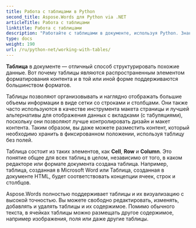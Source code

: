 ```yaml
---
title: Работа с таблицами в Python
second_title: Aspose.Words для Python via .NET
articleTitle: Работа с таблицами
linktitle: Работа с таблицами
description: "Работайте с таблицами в документе, используя Python. Знакомство с понятиями работы с таблицами и узлами таблиц в Aspose.Words для Python."
type: docs
weight: 190
url: /ru/python-net/working-with-tables/
---
```


**Таблица** в документе — отличный способ структурировать похожие данные. Вот почему таблицы являются распространенным элементом форматирования контента и в той или иной форме поддерживаются большинством форматов.

Таблицы позволяют организовывать и наглядно отображать большие объемы информации в виде сетки со строками и столбцами. Они также часто используются в качестве инструмента макета страницы и лучшей альтернативы для отображения данных с вкладками (с табуляциями), поскольку они позволяют лучше контролировать дизайн и макет контента. Таким образом, вы даже можете разместить контент, который необходимо хранить в фиксированном положении, используя таблицу без полей.

Таблица состоит из таких элементов, как **Cell**, **Row** и **Column**. Это понятие общее для всех таблиц в целом, независимо от того, в каком редакторе или формате документа создана таблица. Например, таблица, созданная в Microsoft Word или Таблица, созданная в документе HTML, будет соответствовать концепции ячеек, строк и столбцов.

Aspose.Words полностью поддерживает таблицы и их визуализацию с высокой точностью. Вы можете свободно редактировать, изменять, добавлять и удалять таблицы и их содержимое. Помимо обычного текста, в ячейках таблицы можно размещать другое содержимое, например изображения, поля или даже другие таблицы.